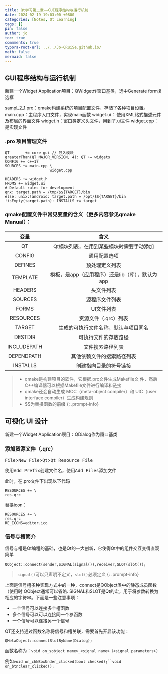 ```yaml
---
title: Qt学习第二章——GUI程序结构与运行机制
date: 2024-02-19 19:03:00 +0800
categories: [Notes, Qt Learning]
tags: []
pin: false
author: jo
toc: true
commments: true
typora-root-url: ../../Jo-CRuiSe.github.io/
math: false
mermaid: false
---
```


## GUI程序结构与运行机制

新建一个Widget Application项目：QWidget作窗口基类，选中Generate form复选框

sampl_2_1.pro：qmake构建系统的项目配置文件，存储了各种项目设置。
main.cpp：主程序入口文件，实现main函数
widget.ui： 使用XML格式描述元件及布局的界面文件
widget.h：窗口类定义头文件，用到了.ui文件
widget.cpp：是实现文件

### .pro 项目管理文件

```
QT       += core gui // 导入模块
greaterThan(QT_MAJOR_VERSION, 4): QT += widgets
CONFIG += c++17
SOURCES += main.cpp \
  					widget.cpp
  
HEADERS += widget.h
FROMS += widget.ui
# Default rules for development
qnx: target.path = /tmp/$${TARGET}/bin
else: unix:!android: target.path = /opt/$${TARGET}/bin
!isEmpty(target.path): INSTALLS += target
```

### qmake配置文件中常见变量的含义（更多内容参见qmake Manual）：

|    变量     |                      含义                       |
| :---------: | :---------------------------------------------: |
|     QT      |    Qt模块列表，在用到某些模块时需要手动添加     |
|   CONFIG    |                  通用配置选项                   |
|   DEFINES   |                 预处理定义列表                  |
|  TEMPLATE   | 模板，是app（应用程序）还是lib（库），默认为app |
|   HEADERS   |                   头文件列表                    |
|   SOURCES   |                 源程序文件列表                  |
|    FORMS    |                   UI文件列表                    |
|  RESOURCES  |              资源文件（.qrc）列表               |
|   TARGET    |      生成的可执行文件名称，默认与项目同名       |
|   DESTDIR   |              可执行文件的存放路径               |
| INCLUDEPATH |                文件搜索路径列表                 |
| DEPENDPATH  |           其他依赖文件的搜索路径列表            |
|  INSTALLS   |             创建指向目录的符号链接              |

> - qmake是构建项目的软件，它根据.prc文件生成Makefile文
件，然后C++编译器可以根据Makefile文件进行编译和链接
> - qmake还会自动生成 MOC（meta-object compiler）和 UIC（user interface compiler）生成构建规则
> - $$为替换函数的前缀
{: .prompt-info}

## 可视化 UI 设计

新建一个Widget Application项目：QDialog作为窗口基类

### 添加资源文件（.qrc）

<kbd>File</kbd>><kbd>New File</kbd>><kbd>Qt</kbd>><kbd>Qt Resource File</kbd>

使用<kbd>Add Prefix</kbd>创建文件名，使用<kbd>Add Files</kbd>添加文件

此时，在.pro文件下出现以下代码

```
RESOURCES += \
res.qrc
```

替换icon：

```
RESOURCES += \
res.qrc
RE_ICONS=editor.ico
```

### 信号与槽简介
信号与槽是Qt编程的基础，也是Qt的一大创新，它使得Qt中的组件交互变得直观简单

```
QObject::connect(sender,SIGNAL(signal()),receiver,SLOT(slot());
```

>`signal()`可以只声明不定义，`slot()`必须定义
{: .prompt-info}

上面是信号槽多种实现方式中的一种，connect是QObject类中的静态成员函数（使用时
QObject通常可以省略.
SIGNAL和SLOT是Qt的宏，用于将参数转换为相应的字符串。下面是一些注意事项：

- 一个信号可以连接多个槽函数
- 多个信号可以可以连接同一个参函数
- 一个信号可以连接另一个信号

QT还支持通过函数名称将信号和槽关联，需要首先开启该功能：

```
QMetaObject::connectSlotByName(Dialog);
```

函数名称为：`void on_sobject name>_<signal name>（<signal parameters>)`

例如`void on_chkBoxUnder_clicked(bool checked);``void on_btnclear_clicked();`
